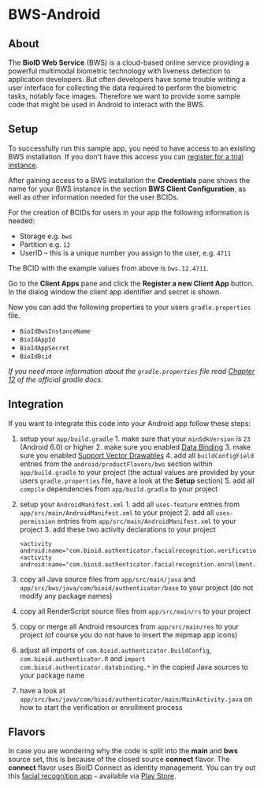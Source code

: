 # BWS-Android

## About

The **BioID Web Service** (BWS) is a cloud-based online service providing a powerful multimodal biometric technology with liveness detection to application developers.
But often developers have some trouble writing a user interface for collecting the data required to perform the biometric tasks, notably face images.
Therefore we want to provide some sample code that might be used in Android to interact with the BWS.

## Setup

To successfully run this sample app, you need to have access to an existing BWS installation.
If you don't have this access you can [register for a trial instance](https://playground.bioid.com/BioIDWebService/TrialInstanceRequisition).

After gaining access to a BWS installation the **Credentials** pane shows the name for your BWS instance in the section **BWS Client Configuration**, as well as other information needed for the user BCIDs.

For the creation of BCIDs for users in your app the following information is needed:

  * Storage e.g. `bws`
  * Partition e.g. `12`
  * UserID – this is a unique number you assign to the user, e.g. `4711`

The BCID with the example values from above is `bws.12.4711`.

Go to the **Client Apps** pane and click the **Register a new Client App** button.
In the dialog window the client app identifier and secret is shown.

Now you can add the following properties to your users `gradle.properties` file.

  * `BioIdBwsInstanceName`
  * `BioIdAppId`
  * `BioIdAppSecret`
  * `BioIdBcid`

*If you need more information about the `gradle.properties` file read [Chapter 12](https://docs.gradle.org/current/userguide/build_environment.html) of the official gradle docs.*

## Integration

If you want to integrate this code into your Android app follow these steps:

  1. setup your `app/build.gradle`
    1. make sure that your `minSdkVersion` is `23` (Android 6.0) or higher
    2. make sure you enabled [Data Binding](https://developer.android.com/topic/libraries/data-binding/index.html)
    3. make sure you enabled [Support Vector Drawables](https://android-developers.googleblog.com/2016/02/android-support-library-232.html)
    4. add all `buildConfigField` entries from the `android/productFlavors/bws` section within `app/build.gradle` to your project
       (the actual values are provided by your users `gradle.properties` file, have a look at the **Setup** section)
    5. add all `compile` dependencies from `app/build.gradle` to your project
  2. setup your `AndroidManifest.xml`
    1. add all `uses-feature` entries from `app/src/main/AndroidManifest.xml` to your project
    2. add all `uses-permission` entries from `app/src/main/AndroidManifest.xml` to your project
    3. add these two activity declarations to your project

        ```
        <activity android:name="com.bioid.authenticator.facialrecognition.verification.VerificationActivity"/>
        <activity android:name="com.bioid.authenticator.facialrecognition.enrollment.EnrollmentActivity"/>
        ```

  3. copy all Java source files from `app/src/main/java` and `app/src/bws/java/com/bioid/authenticator/base` to your project (do not modify any package names)
  4. copy all RenderScript source files from `app/src/main/rs` to your project
  5. copy or merge all Android resources from `app/src/main/res` to your project (of course you do not have to insert the mipmap app icons)
  6. adjust all imports of `com.bioid.authenticator.BuildConfig`, `com.bioid.authenticator.R` and `import com.bioid.authenticator.databinding.*` in the copied Java sources to your package name
  7. have a look at `app/src/bws/java/com/bioid/authenticator/main/MainActivity.java` on how to start the verification or enrollment process

## Flavors

In case you are wondering why the code is split into the **main** and **bws** source set, this is because of the closed source **connect** flavor.
The **connect** flavor uses BioID Connect as identity management.
You can try out this [facial recognition app](https://mobile.bioid.com/) - available via [Play Store](https://play.google.com/store/apps/details?id=com.bioid.authenticator).
